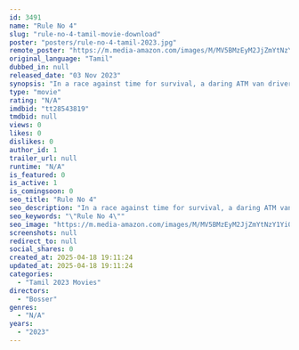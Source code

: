 ```yaml
---
id: 3491
name: "Rule No 4"
slug: "rule-no-4-tamil-movie-download"
poster: "posters/rule-no-4-tamil-2023.jpg"
remote_poster: "https://m.media-amazon.com/images/M/MV5BMzEyM2JjZmYtNzY1Yi00M2FiLWIyZmUtMGJmZTI4NmViNDVmXkEyXkFqcGdeQXVyMTA4MzQ4NzMw._V1_SX300.jpg"
original_language: "Tamil"
dubbed_in: null
released_date: "03 Nov 2023"
synopsis: "In a race against time for survival, a daring ATM van driver must outsmart ruthless dacoits and corrupt officials to rescue his love, her father, and a pregnant stranger."
type: "movie"
rating: "N/A"
imdbid: "tt28543819"
tmdbid: null
views: 0
likes: 0
dislikes: 0
author_id: 1
trailer_url: null
runtime: "N/A"
is_featured: 0
is_active: 1
is_comingsoon: 0
seo_title: "Rule No 4"
seo_description: "In a race against time for survival, a daring ATM van driver must outsmart ruthless dacoits and corrupt officials to rescue his love, her father, and a pregnant stranger."
seo_keywords: "\"Rule No 4\""
seo_image: "https://m.media-amazon.com/images/M/MV5BMzEyM2JjZmYtNzY1Yi00M2FiLWIyZmUtMGJmZTI4NmViNDVmXkEyXkFqcGdeQXVyMTA4MzQ4NzMw._V1_SX300.jpg"
screenshots: null
redirect_to: null
social_shares: 0
created_at: 2025-04-18 19:11:24
updated_at: 2025-04-18 19:11:24
categories:
  - "Tamil 2023 Movies"
directors:
  - "Bosser"
genres:
  - "N/A"
years:
  - "2023"
---
```

